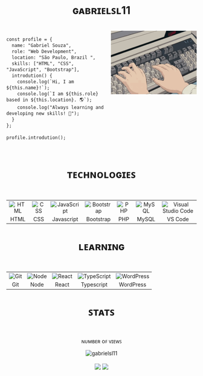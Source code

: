 <h1 align="center">ɢᴀʙʀɪᴇʟꜱʟ11</h1>

<br>

<img align="right" width="45%" src="https://raw.githubusercontent.com/gabrielsl11/gabrielsl11/main/assets/gif/typing1.gif" />

```assembly
const profile = {
  name: "Gabriel Souza",
  role: "Web Development",
  location: "São Paulo, Brazil ",
  skills: ["HTML", "CSS", "JavaScript", "Bootstrap"],
  introdution() {
    console.log(`Hi, I am ${this.name}!`);
    console.log(`I am ${this.role} based in ${this.location}. 🌎`);
    console.log("Always learning and developing new skills! 🔭");
  }
};

profile.introdution();
```

<br>

<h1 align="center">ᴛᴇᴄʜɴᴏʟᴏɢɪᴇꜱ</h1>

<br>

<div align="center">

<table>
    <tr>
        <td align="center"><img height="48" src="https://cdn.jsdelivr.net/gh/devicons/devicon@latest/icons/html5/html5-original.svg" title="HTML"></td>
        <td align="center"><img height="48" src="https://cdn.jsdelivr.net/gh/devicons/devicon@latest/icons/css3/css3-original.svg" title="CSS"></td>
        <td align="center"><img height="48" src="https://cdn.jsdelivr.net/gh/devicons/devicon@latest/icons/javascript/javascript-original.svg" title="JavaScript"></td>
        <td align="center"><img height="48" src="https://cdn.jsdelivr.net/gh/devicons/devicon@latest/icons/bootstrap/bootstrap-original.svg" title="Bootstrap"></td>
        <td align="center"><img height="48" src="https://cdn.jsdelivr.net/gh/devicons/devicon@latest/icons/php/php-original.svg" title="PHP"></td>
        <td align="center"><img height="48" src="https://cdn.jsdelivr.net/gh/devicons/devicon@latest/icons/mysql/mysql-original.svg" title="MySQL"></td>
        <td align="center"><img height="48" src="https://cdn.jsdelivr.net/gh/devicons/devicon@latest/icons/vscode/vscode-original.svg"  title="Visual Studio Code"></td>
    </tr>
  <tr>
    <td align="center">HTML</td>
    <td align="center">CSS</td>
    <td align="center">Javascript</td>
    <td align="center">Bootstrap</td>
    <td align="center">PHP</td>
    <td align="center">MySQL</td>
    <td align="center">VS Code</td>
  </tr>
</table>

</div>

<h1 align="center">ʟᴇᴀʀɴɪɴɢ</h1>

<br>

<div align="center">

<table>
    <tr>
        <td align="center"><img height="48" src="https://cdn.jsdelivr.net/gh/devicons/devicon@latest/icons/git/git-original.svg" title="Git"></td>
        <td align="center"><img height="48" src="https://cdn.jsdelivr.net/gh/devicons/devicon@latest/icons/nodejs/nodejs-original.svg" title="Node"></td>
        <td align="center"><img height="48" src="https://cdn.jsdelivr.net/gh/devicons/devicon@latest/icons/react/react-original.svg" title="React"></td>
        <td align="center"><img height="48" src="https://cdn.jsdelivr.net/gh/devicons/devicon@latest/icons/typescript/typescript-original.svg" title="TypeScript"></td>
        <td align="center"><img height="48" src="https://cdn.jsdelivr.net/gh/devicons/devicon@latest/icons/wordpress/wordpress-original.svg" title="WordPress"></td>
    </tr>
  <tr>
        <td align="center">Git</td>
        <td align="center">Node</td>
        <td align="center">React</td>
        <td align="center">Typescript</td>
        <td align="center">WordPress</td>
    </tr>
</table>

</div>

<h1 align="center">ꜱᴛᴀᴛꜱ</h1>

<br>

<div align="center">

  ɴᴜᴍʙᴇʀ ᴏꜰ ᴠɪᴇᴡꜱ
    
  <img src="https://profile-counter.glitch.me/gabrielsl11/count.svg" alt="gabrielsl11"/>
  
</div>

<br>

<div align="center">

  <span>
    <img align="center" src="https://github-readme-stats.vercel.app/api/top-langs/?username=gabrielsl11&theme=midnight-purple&line_height=40&hide_langs_below=1" />
  </span>

  <span>
   <img align="center" src="https://github-readme-stats.vercel.app/api?username=gabrielsl11&show_icons=true&theme=midnight-purple&line_height=40"/>
  </span>
  
</div>

<br>

<!-- 

REFERENCES

https://www.alt-codes.net/
https://devicon.dev/
https://dev.to/envoy_/150-badges-for-github-pnk
https://github.com/anuraghazra/github-readme-stats
https://letrasff.com/
https://shields.io/badges
https://shields.io/docs/logos
https://www.vectorlogo.zone/

https://profile-counter.glitch.me/{username}/count.svg

-->
